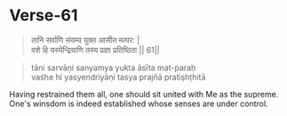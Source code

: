 # Verse-61

> तानि सर्वाणि संयम्य युक्त आसीत मत्पर: |  
वशे हि यस्येन्द्रियाणि तस्य प्रज्ञा प्रतिष्ठिता || 61||

> tāni sarvāṇi sanyamya yukta āsīta mat-paraḥ  
vaśhe hi yasyendriyāṇi tasya prajñā pratiṣhṭhitā

Having restrained them all, one should
sit united with Me as the supreme. One's winsdom is indeed
established whose senses are under control. 


<!--stackedit_data:
eyJoaXN0b3J5IjpbMTI5NjQxMTMyOV19
-->